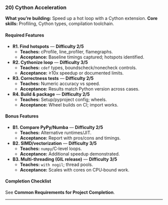 ### 20) Cython Acceleration
**What you’re building:** Speed up a hot loop with a Cython extension.
**Core skills:** Profiling, Cython types, compilation toolchain.

#### Required Features
- **R1. Find hotspots** — **Difficulty 2/5**
  - **Teaches:** cProfile, line_profiler, flamegraphs.
  - **Acceptance:** Baseline timings captured; hotspots identified.
- **R2. Cythonize loop** — **Difficulty 3/5**
  - **Teaches:** `cdef` types, boundscheck/nonecheck controls.
  - **Acceptance:** ≥10x speedup or documented limits.
- **R3. Correctness tests** — **Difficulty 2/5**
  - **Teaches:** Numeric accuracy vs speed.
  - **Acceptance:** Results match Python version across cases.
- **R4. Build & package** — **Difficulty 2/5**
  - **Teaches:** Setup/pyproject config; wheels.
  - **Acceptance:** Wheel builds on CI; import works.

#### Bonus Features
- **B1. Compare PyPy/Numba** — **Difficulty 2/5**
  - **Teaches:** Alternative runtimes/JIT.
  - **Acceptance:** Report with pros/cons and timings.
- **B2. SIMD/vectorization** — **Difficulty 3/5**
  - **Teaches:** `numpy`/C‑level loops.
  - **Acceptance:** Additional speedup demonstrated.
- **B3. Multi‑threading (GIL release)** — **Difficulty 3/5**
  - **Teaches:** `with nogil`; thread pools.
  - **Acceptance:** Scales with cores on CPU‑bound work.

#### Completion Checklist
See **Common Requirements for Project Completion**.

---
